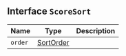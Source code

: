## Interface `ScoreSort`

| Name | Type | Description |
| - | - | - |
| `order` | [SortOrder](./SortOrder.md) | &nbsp; |
